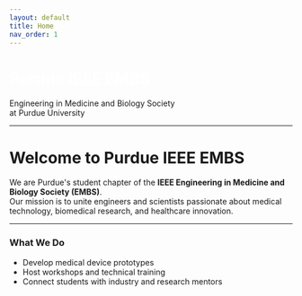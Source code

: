 ```yaml
---
layout: default
title: Home
nav_order: 1
---
```


<div class="hero">
  <h1 style="color: white;">Purdue IEEE EMBS</h1>
  <p>Engineering in Medicine and Biology Society<br>
  at Purdue University</p>
</div>



---

# Welcome to Purdue IEEE EMBS

We are Purdue's student chapter of the **IEEE Engineering in Medicine and Biology Society (EMBS)**.  
Our mission is to unite engineers and scientists passionate about medical technology, biomedical research, and healthcare innovation.

---

### What We Do
- Develop medical device prototypes  
- Host workshops and technical training  
- Connect students with industry and research mentors 


